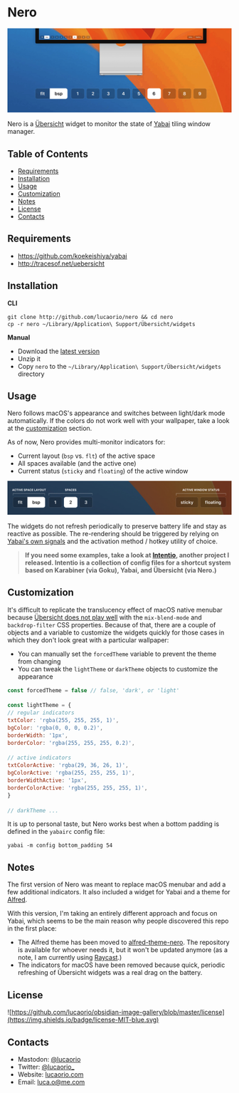 # Nero

![Nero](images/nero.gif)

Nero is a [Übersicht](http://tracesof.net/uebersicht) widget to monitor the state of [Yabai](https://github.com/koekeishiya/yabai/) tiling window manager.

## Table of Contents
- [Requirements](#requirements)
- [Installation](#installation)
- [Usage](#usage)
- [Customization](#customization)
- [Notes](#notes)
- [License](#license)
- [Contacts](#contacts)


## Requirements
- https://github.com/koekeishiya/yabai
- http://tracesof.net/uebersicht


## Installation

**CLI**
```shell
git clone http://github.com/lucaorio/nero && cd nero
cp -r nero ~/Library/Application\ Support/Übersicht/widgets
```

**Manual**
- Download the [latest version](https://github.com/lucaorio/nero/releases/latest)
- Unzip it
- Copy `nero` to the `~/Library/Application\ Support/Übersicht/widgets` directory


## Usage

Nero follows macOS's appearance and switches between light/dark mode automatically. If the colors do not work well with your wallpaper, take a look at the [customization](#customization) section.

As of now, Nero provides multi-monitor indicators for:
- Current layout (`bsp` vs. `flt`) of the active space
- All spaces available (and the active one)
- Current status (`sticky` and `floating`) of the active window

![Nero Anatomy](images/nero-anatomy.jpg)

The widgets do not refresh periodically to preserve battery life and stay as reactive as possible. The re-rendering should be triggered by relying on [Yabai's own signals](https://github.com/koekeishiya/yabai/wiki/Commands#automation-with-rules-and-signals) and the activation method / hotkey utility of choice.

> **If you need some examples, take a look at [Intentio](https://github.com/lucaorio/intentio), another project I released. Intentio is a collection of config files for a shortcut system based on Karabiner (via Goku), Yabai, and Übersicht (via Nero.)**

## Customization

It's difficult to replicate the translucency effect of macOS native menubar because [Übersicht does not play well](https://github.com/felixhageloh/uebersicht/issues?q=is%3Aissue+backdrop-filter) with the `mix-blend-mode` and `backdrop-filter` CSS properties. Because of that, there are a couple of objects and a variable to customize the widgets quickly for those cases in which they don't look great with a particular wallpaper:
- You can manually set the `forcedTheme` variable to prevent the theme from changing
- You can tweak the `lightTheme` or `darkTheme` objects to customize the appearance

```js
const forcedTheme = false // false, 'dark', or 'light'

const lightTheme = {
// regular indicators
txtColor: 'rgba(255, 255, 255, 1)',
bgColor: 'rgba(0, 0, 0, 0.2)',
borderWidth: '1px',
borderColor: 'rgba(255, 255, 255, 0.2)',

// active indicators
txtColorActive: 'rgba(29, 36, 26, 1)',
bgColorActive: 'rgba(255, 255, 255, 1)',
borderWidthActive: '1px',
borderColorActive: 'rgba(255, 255, 255, 1)',
}

// darkTheme ...
```

It is up to personal taste, but Nero works best when a bottom padding is defined in the `yabairc` config file:
```shell
yabai -m config bottom_padding 54
```


## Notes

The first version of Nero was meant to replace macOS menubar and add a few additional indicators. It also included a widget for Yabai and a theme for [Alfred](https://alfredapp.com/).

With this version, I'm taking an entirely different approach and focus on Yabai, which seems to be the main reason why people discovered this repo in the first place:
- The Alfred theme has been moved to [alfred-theme-nero](https://github.com/lucaorio/alfred-theme-nero). The repository is available for whoever needs it, but it won't be updated anymore (as a note, I am currently using [Raycast](https://raycast.com/).)
- The indicators for macOS have been removed because quick, periodic refreshing of Übersicht widgets was a real drag on the battery.


## License

![https://github.com/lucaorio/obsidian-image-gallery/blob/master/license](https://img.shields.io/badge/license-MIT-blue.svg)


## Contacts

- Mastodon: [@lucaorio](http://mastodon.design/@lucaorio)
- Twitter: [@lucaorio_](http://twitter.com/@lucaorio_)
- Website: [lucaorio.com](http://lucaorio.com)
- Email: [luca.o@me.com](mailto:luca.o@me.com)
